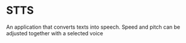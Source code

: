 # STTS
An application that converts texts into speech. Speed and pitch can be adjusted together with a selected voice
